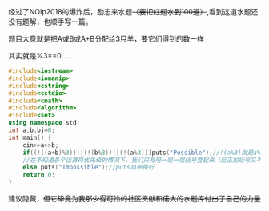 经过了NOIp2018的爆炸后，励志来水题~~（要把红题水到100道）~~,看到这道水题还没有题解，也顺手写一篇。

题目大意就是把A或B或A+B分配给3只羊，要它们得到的数一样

其实就是%3==0……

```cpp
#include<iostream>
#include<iomanip>
#include<cstring>
#include<cstdio>
#include<cmath>
#include<algorithm>
#include<set>
using namespace std;
int a,b,bj=0;
int main() {
	cin>>a>>b;
	if((!((a+b)%3))||(!(b%3))||(!(a%3)))puts("Possible");//!(a%3)就是a%3==0
	//在不知道各个运算符优先级的情况下，我们只有用一层一层括号套起来（反正加括号又不要钱） 
	else puts("Impossible");//puts自带换行 
	return 0;
}
```
建议隐藏，~~但它毕竟为我那少得可怜的社区贡献和偌大的水题库付出了自己的力量~~